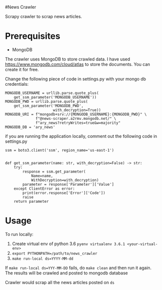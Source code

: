#News Crawler

Scrapy crawler to scrap news articles. 

# Prerequisites

- MongoDB

The crawler uses MongoDB to store crawled data. I have used  https://www.mongodb.com/cloud/atlas
to store the documents. You can create it for free. 

Change the following piece of code in settings.py with your mongo db credentials: 

```
MONGODB_USERNAME = urllib.parse.quote_plus(
    get_ssm_parameter('MONGODB_USERNAME'))
MONGODB_PWD = urllib.parse.quote_plus(
    get_ssm_parameter('MONGODB_PWD',
                      with_decryption=True))
MONGODB_URI = f"mongodb+srv://{MONGODB_USERNAME}:{MONGODB_PWD}" \
              f"@news-scraper.a2rmv.mongodb.net/" \
              f"ary_news?retryWrites=true&w=majority"
MONGODB_DB = 'ary_news'
```

if you are running the application locally, 
comment out the following code in settings.py

```
ssm = boto3.client('ssm', region_name='us-east-1')


def get_ssm_parameter(name: str, with_decryption=False) -> str:
    try:
        response = ssm.get_parameter(
            Name=name,
            WithDecryption=with_decryption)
        parameter = response['Parameter']['Value']
    except ClientError as error:
        print(error.response['Error']['Code'])
        raise
    return parameter
```

# Usage

To run locally: 

1. Create virtual env of python 3.6 ```pyenv virtualenv 3.6.1 <your-virtual-env>```
2. ```export PYTHONPATH=/path/to/news_crawler```
3. ```make run-local ds=YYYY-MM-dd```

If ```make run-local ds=YYY-MM-DD``` fails, do ```make clean``` and then run it again.
The results will be crawled and posted to mongodb database

Crawler would scrap all the news articles posted on ```ds```